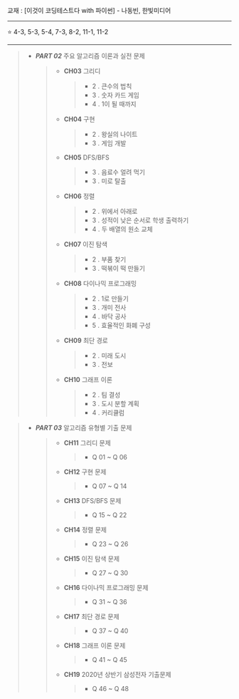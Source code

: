 교재 : [이것이 코딩테스트다 with 파이썬] - 나동빈, 한빛미디어

<hr>

⭐ 4-3, 5-3, 5-4, 7-3, 8-2, 11-1, 11-2

<hr>

> * ___PART 02___  주요 알고리즘 이론과 실전 문제 
>    > + __CH03__ 그리디
>    >    > - 2 . 큰수의 법칙
>    >    > - 3 . 숫자 카드 게임
>    >    > - 4 . 1이 될 때까지
>    > + __CH04__ 구현
>    >    > - 2 . 왕실의 나이트
>    >    > - 3 . 게임 개발
>    > + __CH05__ DFS/BFS
>    >    > - 3 . 음료수 얼려 먹기
>    >    > - 3 . 미로 탈출
>    > + __CH06__ 정렬
>    >    > - 2 . 위에서 아래로
>    >    > - 3 . 성적이 낮은 순서로 학생 출력하기
>    >    > - 4 . 두 배열의 원소 교체
>    > + __CH07__ 이진 탐색
>    >    > - 2 . 부품 찾기
>    >    > - 3 . 떡볶이 떡 만들기
>    > + __CH08__ 다이나믹 프로그래밍
>    >    > - 2 . 1로 만들기
>    >    > - 3 . 개미 전사
>    >    > - 4 . 바닥 공사
>    >    > - 5 . 효율적인 화폐 구성
>    > + __CH09__ 최단 경로
>    >    > - 2 . 미래 도시
>    >    > - 3 . 전보
>    > + __CH10__ 그래프 이론
>    >    > - 2 . 팀 결성
>    >    > - 3 . 도시 분할 계획
>    >    > - 4 . 커리큘럼

> * ___PART 03___  알고리즘 유형별 기출 문제 
>    > + __CH11__ 그리디 문제
>    >    > - Q 01 ~ Q 06
>    > + __CH12__ 구현 문제
>    >    > - Q 07 ~ Q 14
>    > + __CH13__ DFS/BFS 문제
>    >    > - Q 15 ~ Q 22
>    > + __CH14__ 정렬 문제
>    >    > - Q 23 ~ Q 26
>    > + __CH15__ 이진 탐색 문제
>    >    > - Q 27 ~ Q 30
>    > + __CH16__ 다이나믹 프로그래밍 문제
>    >    > - Q 31 ~ Q 36
>    > + __CH17__ 최단 경로 문제
>    >    > - Q 37 ~ Q 40
>    > + __CH18__ 그래프 이론 문제
>    >    > - Q 41 ~ Q 45
>    > + __CH19__ 2020년 상반기 삼성전자 기출문제
>    >    > - Q 46 ~ Q 48
